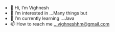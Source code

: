 - 👋 Hi, I’m Vighnesh
- 👀 I’m interested in ...Many things but 
- 🌱 I’m currently learning ...Java
- 📫 How to reach me ...vighneshhm@gmail.com


<!---
iShreeee/iShreeee is a ✨ special ✨ repository because its `README.md` (this file) appears on your GitHub profile.
You can click the Preview link to take a look at your changes.
--->
